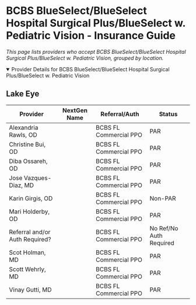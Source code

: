 # BCBS BlueSelect/BlueSelect Hospital Surgical Plus/BlueSelect w. Pediatric Vision - Insurance Guide

*This page lists providers who accept BCBS BlueSelect/BlueSelect Hospital Surgical Plus/BlueSelect w. Pediatric Vision, grouped by location.*

<details open><summary>Provider Details for BCBS BlueSelect/BlueSelect Hospital Surgical Plus/BlueSelect w. Pediatric Vision</summary>

## Lake Eye 

| Provider | NextGen Name | Referral/Auth | Status |
|----------|-------------|--------------|--------|
| Alexandria Rawls, OD |  | BCBS FL Commercial PPO | PAR |
| Christine Bui, OD |  | BCBS FL Commercial PPO | PAR |
| Diba Ossareh, OD |  | BCBS FL Commercial PPO | PAR |
| Jose Vazques-Diaz, MD |  | BCBS FL Commercial PPO | PAR |
| Karin Girgis, OD |  | BCBS FL Commercial PPO | Non-PAR |
| Mari Holderby, OD |  | BCBS FL Commercial PPO | PAR |
| Referral and/or Auth Required? |  | BCBS FL Commercial PPO | No Ref/No Auth Required |
| Scot Holman, MD |  | BCBS FL Commercial PPO | PAR |
| Scott Wehrly, MD |  | BCBS FL Commercial PPO | PAR |
| Vinay Gutti, MD |  | BCBS FL Commercial PPO | PAR |

</details>

